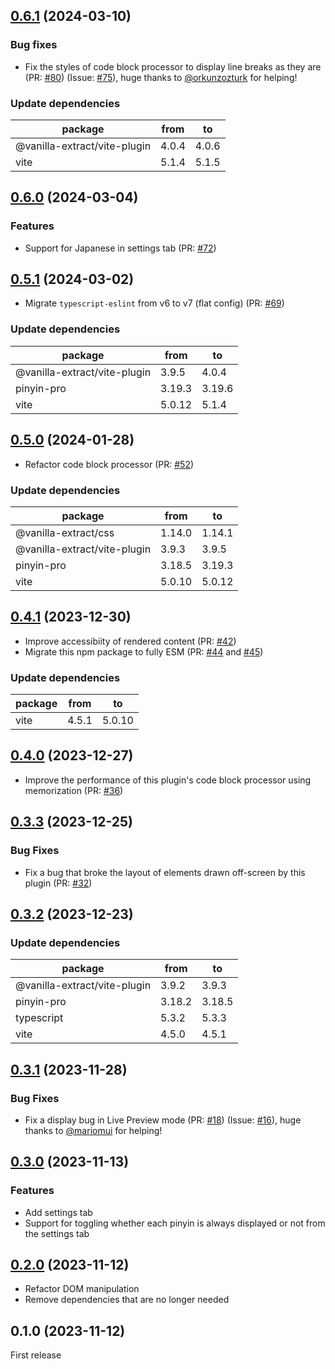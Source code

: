 ## [0.6.1](https://github.com/0918nobita/obsidian-zhongwen-block/compare/0.6.0...0.6.1) (2024-03-10)

### Bug fixes

-   Fix the styles of code block processor to display line breaks as they are (PR: [#80](https://github.com/0918nobita/obsidian-zhongwen-block/issues/80)) (Issue: [#75](https://github.com/0918nobita/obsidian-zhongwen-block/issues/75)), huge thanks to [@orkunzozturk](https://github.com/orkunzozturk) for helping!

### Update dependencies

| package                      | from  | to    |
| ---------------------------- | ----- | ----- |
| @vanilla-extract/vite-plugin | 4.0.4 | 4.0.6 |
| vite                         | 5.1.4 | 5.1.5 |

## [0.6.0](https://github.com/0918nobita/obsidian-zhongwen-block/compare/0.5.1...0.6.0) (2024-03-04)

### Features

-   Support for Japanese in settings tab (PR: [#72](https://github.com/0918nobita/obsidian-zhongwen-block/pull/72))

## [0.5.1](https://github.com/0918nobita/obsidian-zhongwen-block/compare/0.5.0...0.5.1) (2024-03-02)

-   Migrate `typescript-eslint` from v6 to v7 (flat config) (PR: [#69](https://github.com/0918nobita/obsidian-zhongwen-block/pull/69))

### Update dependencies

| package                      | from   | to     |
| ---------------------------- | ------ | ------ |
| @vanilla-extract/vite-plugin | 3.9.5  | 4.0.4  |
| pinyin-pro                   | 3.19.3 | 3.19.6 |
| vite                         | 5.0.12 | 5.1.4  |

## [0.5.0](https://github.com/0918nobita/obsidian-zhongwen-block/compare/0.4.1...0.5.0) (2024-01-28)

-   Refactor code block processor (PR: [#52](https://github.com/0918nobita/obsidian-zhongwen-block/pull/52))

### Update dependencies

| package                      | from   | to     |
| ---------------------------- | ------ | ------ |
| @vanilla-extract/css         | 1.14.0 | 1.14.1 |
| @vanilla-extract/vite-plugin | 3.9.3  | 3.9.5  |
| pinyin-pro                   | 3.18.5 | 3.19.3 |
| vite                         | 5.0.10 | 5.0.12 |

## [0.4.1](https://github.com/0918nobita/obsidian-zhongwen-block/compare/0.4.0...0.4.1) (2023-12-30)

-   Improve accessibiity of rendered content (PR: [#42](https://github.com/0918nobita/obsidian-zhongwen-block/pull/42))
-   Migrate this npm package to fully ESM (PR: [#44](https://github.com/0918nobita/obsidian-zhongwen-block/pull/44) and [#45](https://github.com/0918nobita/obsidian-zhongwen-block/pull/45))

### Update dependencies

| package | from  | to     |
| ------- | ----- | ------ |
| vite    | 4.5.1 | 5.0.10 |

## [0.4.0](https://github.com/0918nobita/obsidian-zhongwen-block/compare/0.3.3...0.4.0) (2023-12-27)

-   Improve the performance of this plugin's code block processor using memorization (PR: [#36](https://github.com/0918nobita/obsidian-zhongwen-block/pull/36))

## [0.3.3](https://github.com/0918nobita/obsidian-zhongwen-block/compare/0.3.2...0.3.3) (2023-12-25)

### Bug Fixes

-   Fix a bug that broke the layout of elements drawn off-screen by this plugin (PR: [#32](https://github.com/0918nobita/obsidian-zhongwen-block/pull/32))

## [0.3.2](https://github.com/0918nobita/obsidian-zhongwen-block/compare/0.3.1...0.3.2) (2023-12-23)

### Update dependencies

| package                      | from   | to     |
| ---------------------------- | ------ | ------ |
| @vanilla-extract/vite-plugin | 3.9.2  | 3.9.3  |
| pinyin-pro                   | 3.18.2 | 3.18.5 |
| typescript                   | 5.3.2  | 5.3.3  |
| vite                         | 4.5.0  | 4.5.1  |

## [0.3.1](https://github.com/0918nobita/obsidian-zhongwen-block/compare/0.3.0...0.3.1) (2023-11-28)

### Bug Fixes

-   Fix a display bug in Live Preview mode (PR: [#18](https://github.com/0918nobita/obsidian-zhongwen-block/pull/18)) (Issue: [#16](https://github.com/0918nobita/obsidian-zhongwen-block/issues/16)), huge thanks to [@mariomui](https://github.com/mariomui) for helping!

## [0.3.0](https://github.com/0918nobita/obsidian-zhongwen-block/compare/0.2.0...0.3.0) (2023-11-13)

### Features

-   Add settings tab
-   Support for toggling whether each pinyin is always displayed or not from the settings tab

## [0.2.0](https://github.com/0918nobita/obsidian-zhongwen-block/compare/0.1.0...0.2.0) (2023-11-12)

-   Refactor DOM manipulation
-   Remove dependencies that are no longer needed

## 0.1.0 (2023-11-12)

First release
